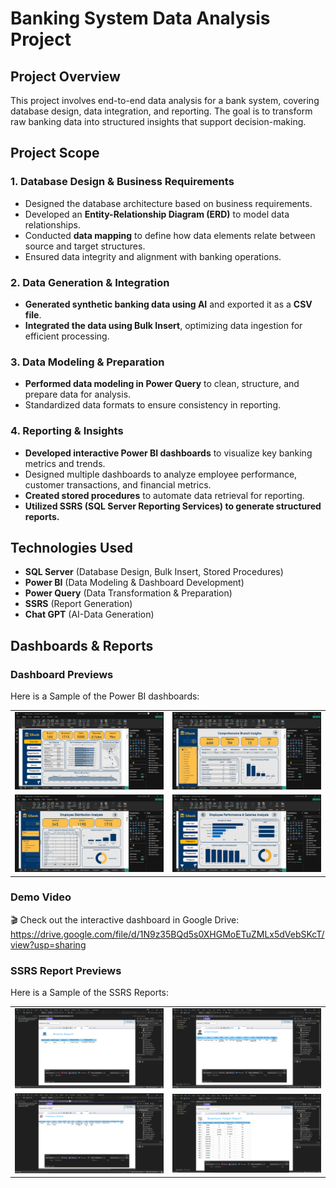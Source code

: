 # **Banking System Data Analysis Project**

## **Project Overview**
This project involves end-to-end data analysis for a bank system, covering database design, data integration, and reporting. The goal is to transform raw banking data into structured insights that support decision-making.

## **Project Scope**

### **1. Database Design & Business Requirements**
- Designed the database architecture based on business requirements.
- Developed an **Entity-Relationship Diagram (ERD)** to model data relationships.
- Conducted **data mapping** to define how data elements relate between source and target structures.
- Ensured data integrity and alignment with banking operations.

### **2. Data Generation & Integration**
- **Generated synthetic banking data using AI** and exported it as a **CSV file**.
- **Integrated the data using Bulk Insert**, optimizing data ingestion for efficient processing.

### **3. Data Modeling & Preparation**
- **Performed data modeling in Power Query** to clean, structure, and prepare data for analysis.
- Standardized data formats to ensure consistency in reporting.

### **4. Reporting & Insights**
- **Developed interactive Power BI dashboards** to visualize key banking metrics and trends.
- Designed multiple dashboards to analyze employee performance, customer transactions, and financial metrics.
- **Created stored procedures** to automate data retrieval for reporting.
- **Utilized SSRS (SQL Server Reporting Services) to generate structured reports.**

## **Technologies Used**
- **SQL Server** (Database Design, Bulk Insert, Stored Procedures)
- **Power BI** (Data Modeling & Dashboard Development)
- **Power Query** (Data Transformation & Preparation)
- **SSRS** (Report Generation)
- **Chat GPT** (AI-Data Generation)


## **Dashboards & Reports**
### **Dashboard Previews**
Here is a Sample of the Power BI dashboards:
<table>
  <tr>
    <td><img src="https://github.com/ahmedaymansalama/End-to-End-Banking-System-Data-Analysis-Project/blob/main/Screenshot%202025-04-03%20164330.jpg?raw=true" width="400"></td>
    <td><img src="https://github.com/ahmedaymansalama/End-to-End-Banking-System-Data-Analysis-Project/blob/main/Screenshot%202025-04-03%20165558.jpg?raw=true" width="400"></td>
  </tr>
  <tr>
    <td><img src="https://github.com/ahmedaymansalama/End-to-End-Banking-System-Data-Analysis-Project/blob/main/Screenshot%202025-04-03%20165739.jpg?raw=true" width="400"></td>
    <td><img src="https://github.com/ahmedaymansalama/End-to-End-Banking-System-Data-Analysis-Project/blob/main/Screenshot%202025-04-03%20165806.jpg?raw=true" width="400"></td>
  </tr>
</table>

### Demo Video  
🎬 Check out the interactive dashboard in Google Drive: https://drive.google.com/file/d/1N9z35BQd5s0XHGMoETuZMLx5dVebSKcT/view?usp=sharing

### **SSRS Report Previews**
Here is a Sample of the SSRS Reports:
<table>
  <tr>
    <td><img src="https://github.com/ahmedaymansalama/End-to-End-Banking-System-Data-Analysis-Project/blob/main/Branch%20SSRS%20.png?raw=true" width="400"></td>
    <td><img src="https://github.com/ahmedaymansalama/End-to-End-Banking-System-Data-Analysis-Project/blob/main/Client%20SSRS.png?raw=true" width="400"></td>
  </tr>
  <tr>
    <td><img src="https://github.com/ahmedaymansalama/End-to-End-Banking-System-Data-Analysis-Project/blob/main/Employee%20SSRS.png?raw=true" width="400"></td>
    <td><img src="https://github.com/ahmedaymansalama/End-to-End-Banking-System-Data-Analysis-Project/blob/main/Employee%20Target%20SSS.png?raw=true" width="400"></td>
  </tr>
</table>





